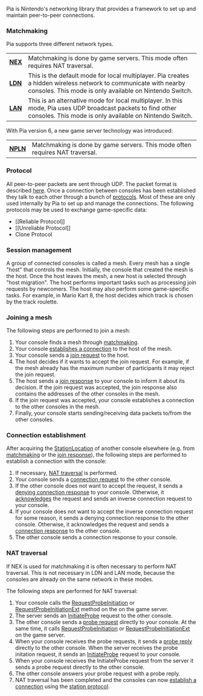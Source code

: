 Pia is Nintendo's networking library that provides a framework to set up and maintain peer-to-peer connections.

### Matchmaking
Pia supports three different network types.

<table>
  <tr>
    <td><b><a href="NEX-Overview-(Game-Servers)">NEX</a></b></td><td>Matchmaking is done by game servers. This mode often requires NAT traversal.</td>
  </tr>
  <tr>
    <td><b><a href="LDN-Protocol">LDN</a></b></td><td>This is the default mode for local multiplayer. Pia creates a hidden wireless network to communicate with nearby consoles. This mode is only available on Nintendo Switch.</td>
  </tr>
  <tr>
    <td><b><a href="LAN-Protocol">LAN</a></b></td><td>This is an alternative mode for local multiplayer. In this mode, Pia uses UDP broadcast packets to find other consoles. This mode is only available on Nintendo Switch.</td>
  </tr>
</table>

With Pia version 6, a new game server technology was introduced:

<table>
  <tr>
    <td><b><a href="NPLN-Servers">NPLN</a></b></td><td>Matchmaking is done by game servers. This mode often requires NAT traversal.</td>
  </tr>
</table>

### Protocol
All peer-to-peer packets are sent through UDP. The packet format is described [here](Pia-Protocol). Once a connection between consoles has been established they talk to each other through a bunch of [protocols](Pia-Protocols). Most of these are only used internally by Pia to set up and manage the connections. The following protocols may be used to exchange game-specific data:

* [[Reliable Protocol]]
* [[Unreliable Protocol]]
* Clone Protocol

### Session management
A group of connected consoles is called a mesh. Every mesh has a single "host" that controls the mesh. Initially, the console that created the mesh is the host. Once the host leaves the mesh, a new host is selected through "host migration". The host performs important tasks such as processing join requests by newcomers. The host may also perform some game-specific tasks. For example, in Mario Kart 8, the host decides which track is chosen by the track roulette.

### Joining a mesh
The following steps are performed to join a mesh:

1. Your console finds a mesh through [matchmaking](#matchmaking).
2. Your console [establishes a connection](#connection-establishment) to the host of the mesh.
3. Your console sends a [join request](Mesh-Protocol) to the host.
4. The host decides if it wants to accept the join request. For example, if the mesh already has the maximum number of participants it may reject the join request.
5. The host sends a [join response](Mesh-Protocol) to your console to inform it about its decision. If the join request was accepted, the join response also contains the addresses of the other consoles in the mesh.
6. If the join request was accepted, your console establishes a connection to the other consoles in the mesh.
7. Finally, your console starts sending/receiving data packets to/from the other consoles.

### Connection establishment
After acquiring the [StationLocation](Pia-Types#stationlocation) of another console elsewhere (e.g. from [matchmaking](#matchmaking) or the [join response](#joining-a-mesh)), the following steps are performed to establish a connection with the console:

1. If necessary, [NAT traversal](#nat-traversal) is performed.
2. Your console sends a [connection request](Station-Protocol#connection-request) to the other console.
3. If the other console does not want to accept the request, it sends a [denying connection response](Station-Protocol#connection-response-denying) to your console. Otherwise, it [acknowledges](Station-Protocol#ack) the request and sends an inverse connection request to your console.
4. If your console does not want to accept the inverse connection request for some reason, it sends a denying connection response to the other console. Otherwise, it acknowledges the request and sends a [connection response](Station-Protocol#connection-response-accepted) to the other console.
5. The other console sends a connection response to your console.

### NAT traversal
If NEX is used for matchmaking it is often necessary to perform NAT traversal. This is not necessary in LDN and LAN mode, because the consoles are already on the same network in these modes.

The following steps are performed for NAT traversal:

1. Your console calls the [RequestProbeInitiation](NAT-Traversal-Protocol#1-requestprobeinitiation) or [RequestProbeInitiationExt](NAT-Traversal-Protocol#3-requestprobeinitiationext) method on the on the game server.
2. The server sends an [InitiateProbe](NAT-Traversal-Protocol#2-initiateprobe) request to the other console.
3. The other console sends a [probe request](NAT-Traversal-Protocol-(Pia)#probe-request) directly to your console. At the same time, it calls [RequestProbeInitiation](NAT-Traversal-Protocol#1-requestprobeinitiation) or [RequestProbeInitiationExt](NAT-Traversal-Protocol#3-requestprobeinitiationext) on the game server.
4. When your console receives the probe requests, it sends a [probe reply](NAT-Traversal-Protocol-(Pia)#probe-reply) directly to the other console. When the server receives the probe initation request, it sends an [InitiateProbe](NAT-Traversal-Protocol#2-initiateprobe) request to your console.
5. When your console receives the InitiateProbe request from the server it sends a probe request directly to the other console.
6. The other console answers your probe request with a probe reply.
7. NAT traversal has been completed and the consoles can now [establish a connection](#connection-establishment) using the [station protocol](Station-Protocol).